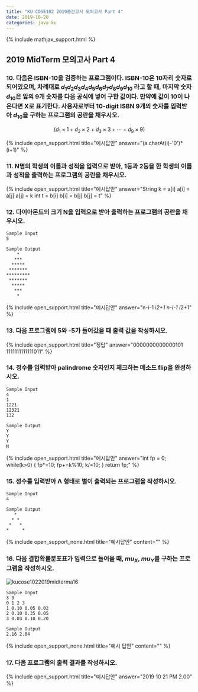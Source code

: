 ```yaml
---
title: "KU COSE102 2019중간고사 모의고사 Part 4"
date: 2019-10-20
categories: java ku
---
```


{% include mathjax_support.html %}

## 2019 MidTerm 모의고사 Part 4

### 10. 다음은 ISBN-10을 검증하는 프로그램이다. ISBN-10은 10자리 숫자로 되어있으며, 차례대로 $d_1 d_2 d_3 d_4 d_5 d_6 d_7 d_8 d_9 d_{10}$ 라고 할 때, 마지막 숫자 $d_{10}$은 앞의 9개 숫자를 다음 공식에 넣어 구한 값이다. 만약에 값이 10이 나온다면 X로 표기한다. 사용자로부터 10-digit ISBN 9개의 숫자를 입력받아 $d_{10}$을 구하는 프로그램의 공란을 채우시오.

$$
(d_1 \times 1 + d_2 \times 2 + d_3 \times 3 + \cdots + d_9 \times 9) %% 11
$$

<script src="https://gist.github.com/DetegiCE/20bf7d8309e57dc3bfae0fce6b4ffdec.js"></script>

{% include open_support.html title="예시답안" answer="(a.charAt(i)-'0')*(i+1)" %}

### 11. N명의 학생의 이름과 성적을 입력으로 받아, 1등과 2등을 한 학생의 이름과 성적을 출력하는 프로그램의 공란을 채우시오.

<script src="https://gist.github.com/DetegiCE/0bca765907f244dd7bc68fa968ebe5d7.js"></script>

{% include open_support.html title="예시답안" answer="String k = a[i]
a[i] = a[j]
a[j] = k
int t = b[i]
b[i] = b[j]
b[j] = t" %}

### 12. 다이아몬드의 크기 N을 입력으로 받아 출력하는 프로그램의 공란을 채우시오.

```
Sample Input
5
```

```
Sample Output
    *
   ***
  *****
 *******
*********
 *******
  *****
   ***
    *
```

<script src="https://gist.github.com/DetegiCE/2cde2d987d7fbd7b5c79b3ff9e33b62f.js"></script>

{% include open_support.html title="예시답안" answer="n-i-1
i*2+1
n-i-1
i*2+1" %}

### 13. 다음 프로그램에 5와 -5가 들어갔을 때 출력 값을 작성하시오.

<script src="https://gist.github.com/DetegiCE/551f1cf2dae1896ba35f59d2b471da57.js"></script>

{% include open_support.html title="정답" answer="0000000000000101
1111111111111011" %}

### 14. 정수를 입력받아 palindrome 숫자인지 체크하는 메소드 flip을 완성하시오.

```
Sample Input
4
1
1221
12321
132
```

```
Sample Output
Y
Y
Y
N
```

<script src="https://gist.github.com/DetegiCE/142caf138f138f55eca25cf1c2dc5146.js"></script>

{% include open_support.html title="예시답안" answer="int fp = 0;
while(k>0) {
	fp*=10;
	fp+=k%10;
	k/=10;
}
return fp;" %}

### 15. 정수를 입력받아 Λ 형태로 별이 출력되는 프로그램을 작성하시오.

```
Sample Input
4
```

```
Sample Output
   *
  * *
 *   *
*     *
```

{% include open_support_none.html title="예시답안" content="<script src='https://gist.github.com/DetegiCE/e02f9a0b56f3d2c1db2951cb6c373766.js'></script>" %}

### 16. 다음 결합확률분포표가 입력으로 들어올 때, $mu_X$, $mu_Y$를 구하는 프로그램을 작성하시오.

![kucose1022019midterma16](https://user-images.githubusercontent.com/26007107/67160838-cefbeb80-f38f-11e9-8a25-a20178697192.PNG)

```
Sample Input
3 3
0 1 2 3
1 0.10 0.05 0.02
2 0.10 0.35 0.05
3 0.03 0.10 0.20
```

```
Sample Output
2.16 2.04
```

{% include open_support_none.html title="예시 답안" content="<script src='https://gist.github.com/DetegiCE/e8eb6aa54fb372ec5747fc7c7dd74df7.js'></script>" %}

### 17. 다음 프로그램의 출력 결과를 작성하시오.

<script src="https://gist.github.com/DetegiCE/520c8233110df428bade1a1ea88ef885.js"></script>

{% include open_support.html title="예시답안" answer="2019
10
21
PM
2.00" %}
